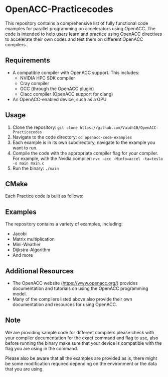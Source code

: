<!-- ## Compile and Execute the benchmarks -->
<!-- Configure the build and run commands.

The Makefile supports different types of compilers. Enter the directory containing the program's name to compile it. such as cd Jacobi then use the nvc/gcc compiler to compile the parallel code.

1.To compile with Nvidia compiler
> make acc CC=nvc

To compile with GCC compiler
> make acc CC=gcc

2.And then enter: `make run` -->

# OpenACC-Practicecodes

This repository contains a comprehensive list of fully functional code examples for parallel programming on accelerators using OpenACC. The code is intended to help users learn and practice using OpenACC directives to accelerate their own codes and test them on different OpenACC compilers.

## Requirements

- A compatible compiler with OpenACC support. This includes:
  - NVIDIA HPC SDK compiler
  - Cray compiler
  - GCC (through the OpenACC plugin)
  - Clacc compiler (OpenACC support for clang)
- An OpenACC-enabled device, such as a GPU

## Usage

1. Clone the repository: `git clone https://github.com/Vaidh10/OpenACC-Practicecodes`
2. Navigate to the code directory: `cd openacc-code-examples`
3. Each example is in its own subdirectory, navigate to the example you want to run.
4. Compile the code with the appropriate compiler flag for your compiler. For example, with the Nvidia compiler: `nvc -acc -Minfo=accel -ta=tesla -o main main.c`
5. Run the binary: `./main`

## CMake

Each Practice code is built as follows:

## Examples

The repository contains a variety of examples, including:

- Jacobi
- Matrix multiplication
- Mini-Weather
- Dijkstra-Algorithm
- And more

## Additional Resources

- The OpenACC website (https://www.openacc.org/) provides documentation and tutorials on using the OpenACC programming model.
- Many of the compilers listed above also provide their own documentation and resources for using OpenACC.

## Note

We are providing sample code for different compilers please check with your compiler documentation for the exact command and flag to use, also before running the binary make sure that your device is compatible with the flag you are using in the command.

Please also be aware that all the examples are provided as is, there might be some modification required depending on the environment or the data that you are using.